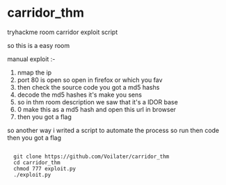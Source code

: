 # carridor_thm
tryhackme room carridor exploit script

so this is a easy room 

manual exploit :- 

1. nmap the ip 
2. port 80 is open so open in firefox or which you fav 
3. then check the source code you got a md5 hashs
4. decode the md5 hashes it's make you sens
5. so in thm room description we saw that it's a IDOR base 
6. 0 make this as a md5 hash and open this url in browser
7. then you got a flag 


so another way i writed a script to automate the process so run then code then you got a flag


<code>
  git clone https://github.com/Voilater/carridor_thm
  cd carridor_thm
  chmod 777 exploit.py
  ./exploit.py  
</code>
